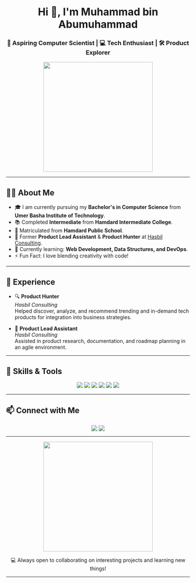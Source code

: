 <h1 align="center">Hi 👋, I'm Muhammad bin Abumuhammad</h1>
<h3 align="center">🚀 Aspiring Computer Scientist | 💻 Tech Enthusiast | 🛠️ Product Explorer</h3>

<p align="center">
  <img src="https://media.giphy.com/media/26tn33aiTi1jkl6H6/giphy.gif" width="300">
</p>

---

## 👨‍🎓 About Me

- 🎓 I am currently pursuing my **Bachelor's in Computer Science** from **Umer Basha Institute of Technology**.
- 📚 Completed **Intermediate** from **Hamdard Intermediate College**.
- 🏫 Matriculated from **Hamdard Public School**.
- 💼 Former **Product Lead Assistant** & **Product Hunter** at [Hasbil Consulting](https://hasbil.com).
- 🌱 Currently learning: **Web Development, Data Structures, and DevOps**.
- ⚡ Fun Fact: I love blending creativity with code!

---

## 💼 Experience

- 🔍 **Product Hunter**  
  *Hasbil Consulting*  
  Helped discover, analyze, and recommend trending and in-demand tech products for integration into business strategies.

- 🤝 **Product Lead Assistant**  
  *Hasbil Consulting*  
  Assisted in product research, documentation, and roadmap planning in an agile environment.

---

## 🚀 Skills & Tools

<p align="center">
  <img src="https://img.shields.io/badge/C++-00599C?style=for-the-badge&logo=cplusplus&logoColor=white"/>
  <img src="https://img.shields.io/badge/Python-3670A0?style=for-the-badge&logo=python&logoColor=ffdd54"/>
  <img src="https://img.shields.io/badge/HTML5-E34F26?style=for-the-badge&logo=html5&logoColor=white"/>
  <img src="https://img.shields.io/badge/CSS3-1572B6?style=for-the-badge&logo=css3&logoColor=white"/>
  <img src="https://img.shields.io/badge/Git-F05032?style=for-the-badge&logo=git&logoColor=white"/>
  <img src="https://img.shields.io/badge/GitHub-100000?style=for-the-badge&logo=github&logoColor=white"/>
</p>

---

## 📫 Connect with Me

<p align="center">
  <a href="https://www.linkedin.com/in/your-profile" target="blank"><img align="center" src="https://img.shields.io/badge/LinkedIn-0077B5.svg?style=for-the-badge&logo=linkedin&logoColor=white" /></a>
  <a href="mailto:youremail@example.com"><img align="center" src="https://img.shields.io/badge/Gmail-D14836?style=for-the-badge&logo=gmail&logoColor=white" /></a>
</p>

---

<p align="center">
  <img src="https://media.giphy.com/media/qgQUggAC3Pfv687qPC/giphy.gif" width="300"/>
</p>

<p align="center">
  💻 Always open to collaborating on interesting projects and learning new things!
</p>

---
